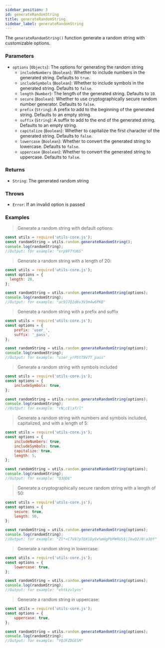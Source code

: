 ```yaml
---
sidebar_position: 3
id: generateRandomString
title: generateRandomString
sidebar_label: generateRandomString
---
```


The `generateRandomString()` function generate a random string with customizable options.

### Parameters

- `options` (`Objects`): The options for generating the random string
  - `includeNumbers` (`Boolean`): Whether to include numbers in the generated string. Defaults to `true`.
  - `includeSymbols` (`Boolean`): Whether to include symbols in the generated string. Defaults to `false`.
  - `length` (`Number`): The length of the generated string. Defaults to `10`.
  - `secure` (`Boolean`): Whether to use cryptographically secure random number generator. Defaults to `false`.
  - `prefix` (`String`): A prefix to add to the beginning of the generated string. Defaults to an empty string.
  - `suffix` (`String`): A suffix to add to the end of the generated string. Defaults to an empty string.
  - `capitalize` (`Boolean`): Whether to capitalize the first character of the generated string. Defaults to `false`.
  - `lowercase` (`Boolean`): Whether to convert the generated string to lowercase. Defaults to `false`.
  - `uppercase` (`Boolean`): Whether to convert the generated string to uppercase. Defaults to `false`.

### Returns

- `String`: The generated random string

### Throws

- `Error`: If an invalid option is passed

### Examples

> Generate a random string with default options:

```js
const utils = require('utils-core.js');
const randomString = utils.random.generateRandomString();
console.log(randomString); 
//Output: for example: "xrp9F7YU6S"
```

> Generate a random string with a length of 20:

```js
const utils = require('utils-core.js');
const options = {
  length: 20,
};

const randomString = utils.random.generateRandomString(options);
console.log(randomString); 
//Output: for example: "ac9J7Q2d8v3V3m4w6PKB"
```

> Generate a random string with a prefix and suffix

```js
const utils = require('utils-core.js');
const options = {
    prefix: 'user_',
    suffix: '_pass',
};

const randomString = utils.random.generateRandomString(options);
console.log(randomString); 
//Output: for example: "user_yrP5tT9V7T_pass"
```

> Generate a random string with symbols included

```js
const utils = require('utils-core.js');
const options = {
    includeSymbols: true,
};

const randomString = utils.random.generateRandomString(options);
console.log(randomString); 
//Output: for example: "rN;cE|aT/l"
```

> Generate a random string with numbers and symbols included, capitalized, and with a length of 5:

```js
const utils = require('utils-core.js');
const options = {
    includeNumbers: true, 
    includeSymbols: true,
    capitalize: true,
    length: 5,
};

const randomString = utils.random.generateRandomString(options);
console.log(randomString); 
//Output: for example: "Q3@D6"
```

> Generate a cryptographically secure random string with a length of 50:

```js
const utils = require('utils-core.js');
const options = {
    secure: true,
    length: 50,
};

const randomString = utils.random.generateRandomString(options);
console.log(randomString); 
//Output: for example: "Zl*<C7V8?pT0X1DyOx%mHgPbM#RUS$|]kwQ2)N!a3@f"
```

> Generate a random string in lowercase:

```js
const utils = require('utils-core.js');
const options = {
    lowercase: true,
};

const randomString = utils.random.generateRandomString(options);
console.log(randomString); 
//Output: for example: "ehtkzvlyns"
```

> Generate a random string in uppercase:

```js
const utils = require('utils-core.js');
const options = {
    uppercase: true,
};

const randomString = utils.random.generateRandomString(options);
console.log(randomString); 
//Output: for example: "YQJFZDGESM"
```